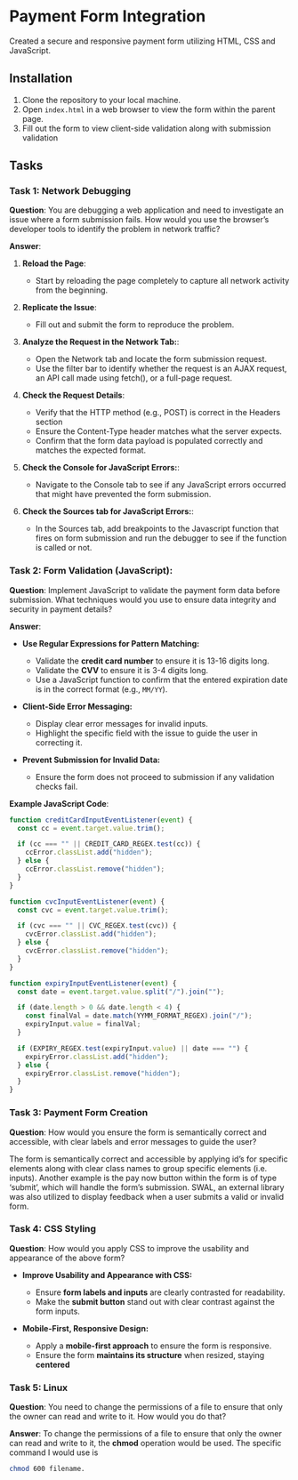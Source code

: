 # Payment Form Integration

Created a secure and responsive payment form utilizing HTML, CSS and JavaScript.

## Installation

1. Clone the repository to your local machine.
2. Open `index.html` in a web browser to view the form within the parent page.
3. Fill out the form to view client-side validation along with submission validation

## Tasks

### Task 1: Network Debugging

**Question**:
You are debugging a web application and need to investigate an issue where a form submission fails. How would you use the browser’s developer tools to identify the problem in network traffic?

**Answer**:

1. **Reload the Page**:

   - Start by reloading the page completely to capture all network activity from the beginning.

2. **Replicate the Issue**:

   - Fill out and submit the form to reproduce the problem.

3. **Analyze the Request in the Network Tab:**:

   - Open the Network tab and locate the form submission request.
   - Use the filter bar to identify whether the request is an AJAX request, an API call made using fetch(), or a full-page request.

4. **Check the Request Details**:

   - Verify that the HTTP method (e.g., POST) is correct in the Headers section
   - Ensure the Content-Type header matches what the server expects.
   - Confirm that the form data payload is populated correctly and matches the expected format.

5. **Check the Console for JavaScript Errors:**:

   - Navigate to the Console tab to see if any JavaScript errors occurred that might have prevented the form submission.

6. **Check the Sources tab for JavaScript Errors:**:
   - In the Sources tab, add breakpoints to the Javascript function that fires on form submission and run the debugger to see if the function is called or not.

### Task 2: Form Validation (JavaScript):

**Question**:
Implement JavaScript to validate the payment form data before submission.
What techniques would you use to ensure data integrity and security in
payment details?

**Answer**:

- **Use Regular Expressions for Pattern Matching:**

  - Validate the **credit card number** to ensure it is 13-16 digits long.
  - Validate the **CVV** to ensure it is 3-4 digits long.
  - Use a JavaScript function to confirm that the entered expiration date is in the correct format (e.g., `MM/YY`).

- **Client-Side Error Messaging:**

  - Display clear error messages for invalid inputs.
  - Highlight the specific field with the issue to guide the user in correcting it.

- **Prevent Submission for Invalid Data:**
  - Ensure the form does not proceed to submission if any validation checks fail.

**Example JavaScript Code**:

```javascript
function creditCardInputEventListener(event) {
  const cc = event.target.value.trim();

  if (cc === "" || CREDIT_CARD_REGEX.test(cc)) {
    ccError.classList.add("hidden");
  } else {
    ccError.classList.remove("hidden");
  }
}

function cvcInputEventListener(event) {
  const cvc = event.target.value.trim();

  if (cvc === "" || CVC_REGEX.test(cvc)) {
    cvcError.classList.add("hidden");
  } else {
    cvcError.classList.remove("hidden");
  }
}

function expiryInputEventListener(event) {
  const date = event.target.value.split("/").join("");

  if (date.length > 0 && date.length < 4) {
    const finalVal = date.match(YYMM_FORMAT_REGEX).join("/");
    expiryInput.value = finalVal;
  }

  if (EXPIRY_REGEX.test(expiryInput.value) || date === "") {
    expiryError.classList.add("hidden");
  } else {
    expiryError.classList.remove("hidden");
  }
}
```

### Task 3: Payment Form Creation

**Question**: How would you ensure the form is semantically correct and accessible, with clear labels and error messages to guide the user?

The form is semantically correct and accessible by applying id’s for specific elements along with clear class names to group specific elements (i.e. inputs). Another example is the pay now button within the form is of type ‘submit’, which will handle the form’s submission. SWAL, an external library was also utilized to display feedback when a user submits a valid or invalid form.

### Task 4: CSS Styling

**Question**: How would you apply CSS to improve the usability and appearance of the above form?

- **Improve Usability and Appearance with CSS:**

  - Ensure **form labels and inputs** are clearly contrasted for readability.
  - Make the **submit button** stand out with clear contrast against the form inputs.

- **Mobile-First, Responsive Design:**
  - Apply a **mobile-first approach** to ensure the form is responsive.
  - Ensure the form **maintains its structure** when resized, staying **centered**

### Task 5: Linux

**Question**: You need to change the permissions of a file to ensure that only the owner can read and write to it. How would you do that?

**Answer**: To change the permissions of a file to ensure that only the owner can read and write to it, the **chmod** operation would be used. The specific command I would use is

```bash
chmod 600 filename.
```
